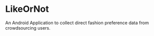 # LikeOrNot
An Android Application to collect direct fashion preference data from crowdsourcing users.
